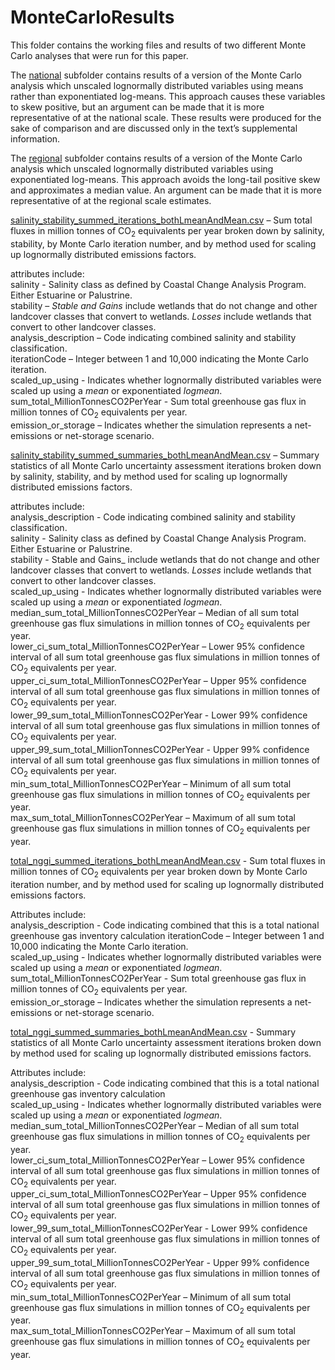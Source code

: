 # MonteCarloResults

This folder contains the working files and results of two different Monte Carlo analyses that were run for this paper.  

The [national](https://github.com/Smithsonian/Coastal-Wetland-NGGI-Sensitivity-Analysis/tree/master/data/outputTables/MonteCarloResults/national) subfolder contains results of a version of the Monte Carlo analysis which unscaled lognormally distributed variables using means rather than exponentiated log-means. This approach causes these variables to skew positive, but an argument can be made that it is more representative of at the national scale. These results were produced for the sake of comparison and are discussed only in the text’s supplemental information.

The [regional](https://github.com/Smithsonian/Coastal-Wetland-NGGI-Sensitivity-Analysis/tree/master/data/outputTables/MonteCarloResults/regional) subfolder contains results of a version of the Monte Carlo analysis which unscaled lognormally distributed variables using exponentiated log-means. This approach avoids the long-tail positive skew and approximates a median value. An argument can be made that it is more representative of at the regional scale estimates.  


[salinity_stability_summed_iterations_bothLmeanAndMean.csv](https://github.com/Smithsonian/Coastal-Wetland-NGGI-Sensitivity-Analysis/blob/master/data/outputTables/MonteCarloResults/salinity_stability_summed_iterations_bothLmeanAndMean.csv) – Sum total fluxes in million tonnes of CO<sub>2</sub> equivalents per year broken down by salinity, stability, by Monte Carlo iteration number, and by method used for scaling up lognormally distributed emissions factors.    

attributes include:  
salinity - Salinity class as defined by Coastal Change Analysis Program. Either Estuarine or Palustrine.  
stability – _Stable and Gains_ include wetlands that do not change and other landcover classes that convert to wetlands. _Losses_ include wetlands that convert to other landcover classes.	 
analysis_description – Code indicating combined salinity and stability classification.  
iterationCode – Integer between 1 and 10,000 indicating the Monte Carlo iteration.  
scaled_up_using - Indicates whether lognormally distributed variables were scaled up using a _mean_ or exponentiated _logmean_.  
sum_total_MillionTonnesCO2PerYear - Sum total greenhouse gas flux in million tonnes of CO<sub>2</sub> equivalents per year.  
emission_or_storage – Indicates whether the simulation represents a net-emissions or net-storage scenario.  


[salinity_stability_summed_summaries_bothLmeanAndMean.csv](https://github.com/Smithsonian/Coastal-Wetland-NGGI-Sensitivity-Analysis/blob/master/data/outputTables/MonteCarloResults/salinity_stability_summed_summaries_bothLmeanAndMean.csv) – Summary statistics of all Monte Carlo uncertainty assessment iterations broken down by salinity, stability, and by method used for scaling up lognormally distributed emissions factors.  

attributes include:  
analysis_description - Code indicating combined salinity and stability classification.  
salinity	- Salinity class as defined by Coastal Change Analysis Program. Either Estuarine or Palustrine.  
stability - Stable and Gains_ include wetlands that do not change and other landcover classes that convert to wetlands. _Losses_ include wetlands that convert to other landcover classes.	 
scaled_up_using - Indicates whether lognormally distributed variables were scaled up using a _mean_ or exponentiated _logmean_.  
median_sum_total_MillionTonnesCO2PerYear – Median of all sum total greenhouse gas flux simulations in million tonnes of CO<sub>2</sub> equivalents per year.  
lower_ci_sum_total_MillionTonnesCO2PerYear – Lower 95% confidence interval of all sum total greenhouse gas flux simulations in million tonnes of CO<sub>2</sub> equivalents per year.  
upper_ci_sum_total_MillionTonnesCO2PerYear – Upper 95% confidence interval of all sum total greenhouse gas flux simulations in million tonnes of CO<sub>2</sub> equivalents per year.  
lower_99_sum_total_MillionTonnesCO2PerYear - Lower 99% confidence interval of all sum total greenhouse gas flux simulations in million tonnes of CO<sub>2</sub> equivalents per year.  
upper_99_sum_total_MillionTonnesCO2PerYear - Upper 99% confidence interval of all sum total greenhouse gas flux simulations in million tonnes of CO<sub>2</sub> equivalents per year.  
min_sum_total_MillionTonnesCO2PerYear – Minimum of all sum total greenhouse gas flux simulations in million tonnes of CO<sub>2</sub> equivalents per year.  
max_sum_total_MillionTonnesCO2PerYear – Maximum of all sum total greenhouse gas flux simulations in million tonnes of CO<sub>2</sub> equivalents per year.  


[total_nggi_summed_iterations_bothLmeanAndMean.csv](https://github.com/Smithsonian/Coastal-Wetland-NGGI-Sensitivity-Analysis/blob/master/data/outputTables/MonteCarloResults/total_nggi_summed_iterations_bothLmeanAndMean.csv) - Sum total fluxes in million tonnes of CO<sub>2</sub> equivalents per year broken down by Monte Carlo iteration number, and by method used for scaling up lognormally distributed emissions factors.  

Attributes include:  
analysis_description - Code indicating combined that this is a total national greenhouse gas inventory calculation
iterationCode – Integer between 1 and 10,000 indicating the Monte Carlo iteration.  
scaled_up_using - Indicates whether lognormally distributed variables were scaled up using a _mean_ or exponentiated _logmean_.  
sum_total_MillionTonnesCO2PerYear - Sum total greenhouse gas flux in million tonnes of CO<sub>2</sub> equivalents per year.  
emission_or_storage – Indicates whether the simulation represents a net-emissions or net-storage scenario.  


[total_nggi_summed_summaries_bothLmeanAndMean.csv](https://github.com/Smithsonian/Coastal-Wetland-NGGI-Sensitivity-Analysis/blob/master/data/outputTables/MonteCarloResults/total_nggi_summed_summaries_bothLmeanAndMean.csv) - Summary statistics of all Monte Carlo uncertainty assessment iterations broken down by method used for scaling up lognormally distributed emissions factors.   

Attributes include:  
analysis_description - Code indicating combined that this is a total national greenhouse gas inventory calculation  
scaled_up_using - Indicates whether lognormally distributed variables were scaled up using a _mean_ or exponentiated _logmean_.  
median_sum_total_MillionTonnesCO2PerYear – Median of all sum total greenhouse gas flux simulations in million tonnes of CO<sub>2</sub> equivalents per year.  
lower_ci_sum_total_MillionTonnesCO2PerYear – Lower 95% confidence interval of all sum total greenhouse gas flux simulations in million tonnes of CO<sub>2</sub> equivalents per year.  
upper_ci_sum_total_MillionTonnesCO2PerYear – Upper 95% confidence interval of all sum total greenhouse gas flux simulations in million tonnes of CO<sub>2</sub> equivalents per year.  
lower_99_sum_total_MillionTonnesCO2PerYear - Lower 99% confidence interval of all sum total greenhouse gas flux simulations in million tonnes of CO<sub>2</sub> equivalents per year.  
upper_99_sum_total_MillionTonnesCO2PerYear - Upper 99% confidence interval of all sum total greenhouse gas flux simulations in million tonnes of CO<sub>2</sub> equivalents per year.  
min_sum_total_MillionTonnesCO2PerYear – Minimum of all sum total greenhouse gas flux simulations in million tonnes of CO<sub>2</sub> equivalents per year.  
max_sum_total_MillionTonnesCO2PerYear – Maximum of all sum total greenhouse gas flux simulations in million tonnes of CO<sub>2</sub> equivalents per year.  
